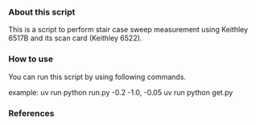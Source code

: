 ### About this script
This is a script to perform stair case sweep measurement using Keithley 6517B and its scan card (Keithley 6522).

### How to use
You can run this script by using following commands.

example:
    uv run python run.py -0.2 -1.0, -0.05
    uv run python get.py

### References